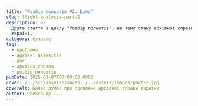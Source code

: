 ```yaml
---
title: 'Розбір польотів #2: Ціна'
slug: flight-analysis-part-2
description: >-
  Друга стаття з циклу "Розбір польотів", на тему стану архівної справи в
  Україні.
category: Сучасне
tags:
  - проблема
  - архівні_активісти
  - дас
  - архівна_справа
  - розбір_польотів
pubDate: 2025-01-07T00:00:00.000Z
cover: /../src/assets/images../../assets/images/part-2.jpg
coverAlt: Качка думає про проблеми архівної справи України
author: Олександр Т.
---
```



